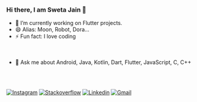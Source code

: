 ### Hi there, I am Sweta Jain 👋



- 🔭 I’m currently working on Flutter projects.
- 😄 Alias: Moon, Robot, Dora...
- ⚡ Fun fact: I love coding 

</br>

- 💬 Ask me about Android, Java, Kotlin, Dart, Flutter, JavaScript, C, C++
</br>

</br>

[![Instagram](https://img.shields.io/badge/Instagram-pink?style=for-the-badge&logo=instagram)](https://www.instagram.com/sweta_the_best)
[![Stackoverflow](https://img.shields.io/badge/Stackoverflow-cyan?style=for-the-badge&logo=stackoverflow)](https://stackoverflow.com/users/6921031/sweta-jain)
[![Linkedin](https://img.shields.io/badge/LinkedIn-blue?style=for-the-badge&logo=Linkedin)](https://www.linkedin.com/in/sweta-the-best/)
[![Gmail](https://img.shields.io/badge/-Gmail-c14438?style=for-the-badge&logo=Gmail&logoColor=white&link=mailto:swetajain04@gmail.com)](mailto:swetajain04@gmail.com)


<!--
**SwetaTheBest/SwetaTheBest** is a ✨ _special_ ✨ repository because its `README.md` (this file) appears on your GitHub profile.

Here are some ideas to get you started:

- 🔭 I’m currently working on ...
- 🌱 I’m currently learning ...
- 👯 I’m looking to collaborate on ...
- 🤔 I’m looking for help with ...
- 💬 Ask me about ...
- 📫 How to reach me: ...
- 😄 Pronouns: ...
- ⚡ Fun fact: ...
-->
